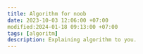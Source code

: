 ```yaml
---
title: Algorithm for noob
date: 2023-10-03 12:06:00 +07:00
modified:2024-01-18 09:13:00 +07:00
tags: [algoritm]
description: Explaining algorithm to you.
---
```

